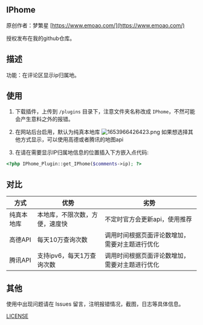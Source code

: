 ## IPhome

原创作者：梦繁星 [https://www.emoao.com/](https://www.emoao.com/)

授权发布在我的github仓库。

## 描述

功能：在评论区显示ip归属地。

## 使用

1. 下载插件，上传到 `/plugins` 目录下，注意文件夹名称改成 `IPhome`，不然可能会产生意料之外的报错。

2. 在网站后台启用，默认为纯真本地库
![1653966426423.png](https://img.zburu.com/i/2022/05/31/6295865aa24fc.png)
 如果想选择其他方式显示，可以使用高德或者腾讯的地图api

3. 在请在需要显示IP归属地信息的位置插入下方嵌入点代码: 

```php
<?php IPhome_Plugin::get_IPhome($comments->ip); ?>
```

## 对比

|方式|优势|劣势|
|---|---|---|
|纯真本地库|本地库，不限次数，方便，速度快|不定时官方会更新api，使用推荐|
|高德API|每天10万查询次数| 调用时间根据页面评论数增加，需要对主题进行优化|
|腾讯API|支持ipv6，每天1万查询次数|调用时间根据页面评论数增加，需要对主题进行优化|

## 其他

使用中出现问题请在 Issues 留言，注明报错情况，截图，日志等具体信息。

[LICENSE](./LICENSE)